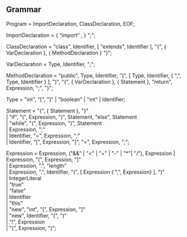 ## Grammar

Program = ImportDeclaration, ClassDeclaration, EOF;

ImportDeclaration = { “import” , <Complete> } ";";

ClassDeclaration = "class", Identifier, [ "extends", Identifier ], "{", { VarDeclaration }, { MethodDeclaration } "}";  

VarDeclaration = Type, Identifier, ";";  

MethodDeclaration = "public", Type, Identifier, "(", [ Type, Identifier, { ",", Type, Identifier } ], ")", "{", { VarDeclaration }, { Statement }, "return", Expression, ";", "}";  

Type = "int", "[", "]" | "boolean" | "int" | Identifier;  

Statement = "{", { Statement }, "}"  
          | "if", "(", Expression, ")", Statement, "else", Statement  
          | "while", "(", Expression, ")", Statement  
          | Expression, ";"  
          | Identifier, "=", Expression, ";"  
          | Identifier, "[", Expression, "]", "=", Expression, ";";  

Expression = Expression, ("&&" | "<" | "+" | "-" | "*"| "/"), Expression
           | Expression, "[", Expression, "]"   
           | Expression, ".", "length"  
           | Expression, ".", Identifier, "(", [ Expression { ",", Expression} ], ")"  
           | IntegerLiteral  
           | "true"  
           | "false"  
           | Identifier  
           | "this"  
           | "new", "int", "[", Expression, "]"  
           | "new", Identifier, "(", ")"  
           | "!", Expression  
           | "(", Expression, ")";  
